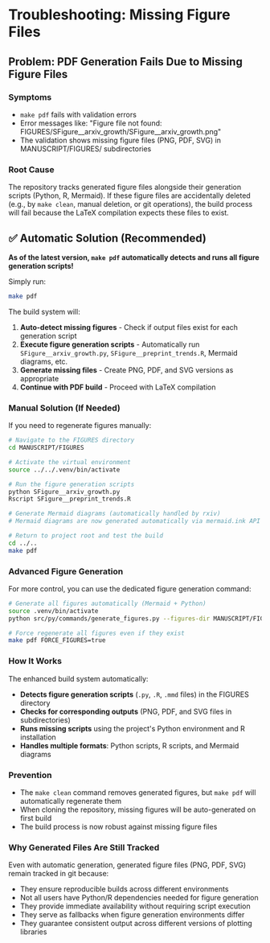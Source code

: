 # Troubleshooting: Missing Figure Files

## Problem: PDF Generation Fails Due to Missing Figure Files

### Symptoms
- `make pdf` fails with validation errors
- Error messages like: "Figure file not found: FIGURES/SFigure__arxiv_growth/SFigure__arxiv_growth.png"
- The validation shows missing figure files (PNG, PDF, SVG) in MANUSCRIPT/FIGURES/ subdirectories

### Root Cause
The repository tracks generated figure files alongside their generation scripts (Python, R, Mermaid). If these figure files are accidentally deleted (e.g., by `make clean`, manual deletion, or git operations), the build process will fail because the LaTeX compilation expects these files to exist.

## ✅ Automatic Solution (Recommended)

**As of the latest version, `make pdf` automatically detects and runs all figure generation scripts!**

Simply run:
```bash
make pdf
```

The build system will:
1. **Auto-detect missing figures** - Check if output files exist for each generation script
2. **Execute figure generation scripts** - Automatically run `SFigure__arxiv_growth.py`, `SFigure__preprint_trends.R`, Mermaid diagrams, etc.
3. **Generate missing files** - Create PNG, PDF, and SVG versions as appropriate
4. **Continue with PDF build** - Proceed with LaTeX compilation

### Manual Solution (If Needed)
If you need to regenerate figures manually:

```bash
# Navigate to the FIGURES directory
cd MANUSCRIPT/FIGURES

# Activate the virtual environment
source ../../.venv/bin/activate

# Run the figure generation scripts
python SFigure__arxiv_growth.py
Rscript SFigure__preprint_trends.R

# Generate Mermaid diagrams (automatically handled by rxiv)
# Mermaid diagrams are now generated automatically via mermaid.ink API

# Return to project root and test the build
cd ../..
make pdf
```

### Advanced Figure Generation
For more control, you can use the dedicated figure generation command:

```bash
# Generate all figures automatically (Mermaid + Python)
source .venv/bin/activate
python src/py/commands/generate_figures.py --figures-dir MANUSCRIPT/FIGURES --verbose

# Force regenerate all figures even if they exist
make pdf FORCE_FIGURES=true
```

### How It Works
The enhanced build system automatically:
- **Detects figure generation scripts** (`.py`, `.R`, `.mmd` files) in the FIGURES directory
- **Checks for corresponding outputs** (PNG, PDF, and SVG files in subdirectories)
- **Runs missing scripts** using the project's Python environment and R installation
- **Handles multiple formats**: Python scripts, R scripts, and Mermaid diagrams

### Prevention
- The `make clean` command removes generated figures, but `make pdf` will automatically regenerate them
- When cloning the repository, missing figures will be auto-generated on first build
- The build process is now robust against missing figure files

### Why Generated Files Are Still Tracked
Even with automatic generation, generated figure files (PNG, PDF, SVG) remain tracked in git because:
- They ensure reproducible builds across different environments
- Not all users have Python/R dependencies needed for figure generation
- They provide immediate availability without requiring script execution
- They serve as fallbacks when figure generation environments differ
- They guarantee consistent output across different versions of plotting libraries